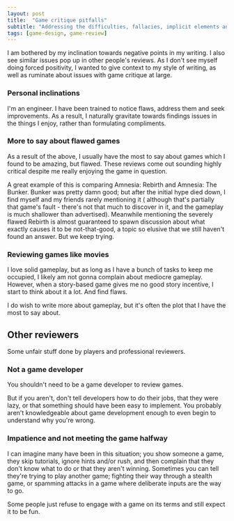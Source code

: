 ```yaml
---
layout: post
title:  "Game critique pitfalls"
subtitle: "Addressing the difficulties, fallacies, implicit elements and failings of game critique"
tags: [game-design, game-review]
---
```


I am bothered by my inclination towards negative points in my writing.
I also see similar issues pop up in other people's reviews.
As I don't see myself doing forced positivity, I wanted to give context to my style of writing,
as well as ruminate about issues with game critique at large.

### Personal inclinations

I'm an engineer. I have been trained to notice flaws, address them and seek improvements.
As a result, I naturally gravitate towards findings issues in the things I enjoy,
rather than formulating compliments.

### More to say about flawed games

As a result of the above, I usually have the most to say about games which
I found to be amazing, but flawed.
These reviews come out sounding highly critical despite me really enjoying the game in question.

A great example of this is comparing Amnesia: Rebirth and Amnesia: The Bunker.
Bunker was pretty damn good; but after the initial hype died down,
I find myself and my friends rarely mentioning it (
although that's partially that game's fault - there's not that much to discover in it,
and the gameplay is much shallower than advertised).
Meanwhile mentioning the severely flawed Rebirth is almost guaranteed to spawn
discussion about what exactly causes it to be not-that-good,
a topic so elusive that we still haven't found an answer. But we keep trying.

### Reviewing games like movies

I love solid gameplay, but as long as I have a bunch of tasks to keep me occupied,
I likely am not gonna complain about mediocre gameplay.
However, when a story-based game gives me no good story incentive, I start to think about it a lot.
And find flaws.

I do wish to write more about gameplay, but it's often the plot that I have the most to say about.

## Other reviewers

Some unfair stuff done by players and professional reviewers.

### Not a game developer

You shouldn't need to be a game developer to review games.

But if you aren't, don't tell developers how to do their jobs,
that they were lazy, or that something should have been easy to implement.
You probably aren't knowledgeable about game development enough to even begin to understand why you're wrong.

### Impatience and not meeting the game halfway

I can imagine many have been in this situation;
you show someone a game, they skip tutorials, ignore hints and/or rush,
and then complain that they don't know what to do or that they aren't winning.
Sometimes you can tell they're trying to play another game;
fighting their way through a stealth game,
or spamming attacks in a game where deliberate inputs are the way to go.

Some people just refuse to engage with a game on its terms and still expect it to be fun.
